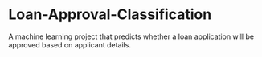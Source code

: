 # Loan-Approval-Classification
A machine learning project that predicts whether a loan application will be approved based on applicant details.
